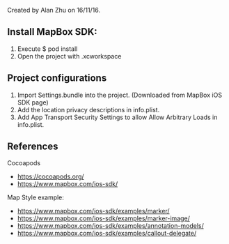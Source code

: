 Created by Alan Zhu on 16/11/16.

## Install MapBox SDK:

1. Execute $ pod install
2. Open the project with <project name>.xcworkspace


## Project configurations
1.  Import Settings.bundle into the project. (Downloaded from MapBox iOS SDK page)
2.  Add the location privacy descriptions in info.plist.
3.  Add App Transport Security Settings to allow Allow Arbitrary Loads in info.plist.

## References

Cocoapods
* https://cocoapods.org/
* https://www.mapbox.com/ios-sdk/

Map Style example:
* https://www.mapbox.com/ios-sdk/examples/marker/
* https://www.mapbox.com/ios-sdk/examples/marker-image/
* https://www.mapbox.com/ios-sdk/examples/annotation-models/
* https://www.mapbox.com/ios-sdk/examples/callout-delegate/
